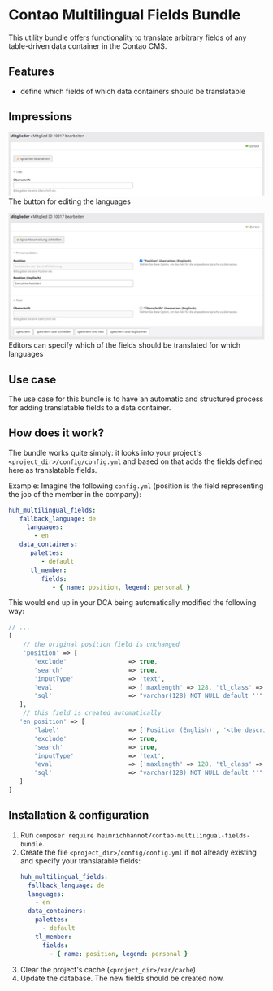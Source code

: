 # Contao Multilingual Fields Bundle

This utility bundle offers functionality to translate arbitrary fields of any table-driven data container in the Contao CMS.

## Features

- define which fields of which data containers should be translatable

## Impressions

![Edit languages button](docs/img/edit-languages-button.png)
The button for editing the languages

![Edit languages](docs/img/edit-languages.png)
Editors can specify which of the fields should be translated for which languages

## Use case

The use case for this bundle is to have an automatic and structured process for adding translatable fields to a data container.

## How does it work?

The bundle works quite simply: it looks into your project's `<project_dir>/config/config.yml` and based on that adds
the fields defined here as translatable fields.

Example: Imagine the following `config.yml` (position is the field representing the job of the member in the company):

```yaml
huh_multilingual_fields:
   fallback_language: de
     languages:
       - en
   data_containers:
      palettes:
         - default
      tl_member:
         fields:
            - { name: position, legend: personal }
```

This would end up in your DCA being automatically modified the following way:

```php
// ...
[
    // the original position field is unchanged
    'position' => [
       'exclude'                 => true,
       'search'                  => true,
       'inputType'               => 'text',
       'eval'                    => ['maxlength' => 128, 'tl_class' => 'w50', 'mandatory' => true],
       'sql'                     => "varchar(128) NOT NULL default ''"
   ],
    // this field is created automatically
   'en_position' => [
       'label'                   => ['Position (English)', '<the description as given>'], // generated automatically out of the label of the "position" field
       'exclude'                 => true,
       'search'                  => true,
       'inputType'               => 'text',
       'eval'                    => ['maxlength' => 128, 'tl_class' => 'w50', 'mandatory' => true],
       'sql'                     => "varchar(128) NOT NULL default ''"
   ]
]
```

## Installation & configuration

1. Run `composer require heimrichhannot/contao-multilingual-fields-bundle`.
1. Create the file `<project_dir>/config/config.yml` if not already existing and specify your translatable fields:
   ```yaml
   huh_multilingual_fields:
     fallback_language: de
     languages:
       - en
     data_containers:
       palettes:
         - default
       tl_member:
         fields:
           - { name: position, legend: personal }
   ```
1. Clear the project's cache (`<project_dir>/var/cache`).
1. Update the database. The new fields should be created now.
